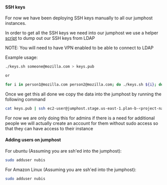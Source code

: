 #### SSH keys
For now we have been deploying SSH keys manually to all our jumphost instances.

In order to get all the SSH keys we need into our jumphost we use a helper [script](https://github.com/Nubisproject/nubis-junkheap/blob/master/keys.sh) to dump out our SSH keys from LDAP

NOTE: You will need to have VPN enabled to be able to connect to LDAP

Example usage:
```bash
./keys.sh someone@mozilla.com > keys.pub

or

for i in person1@mozilla.com person2@mozilla.com; do ./keys.sh ${i}; done > keys.pub
```

Once we get this all done we copy the data into the jumphost by running the following command

```bash
cat keys.pub | ssh ec2-user@jumphost.stage.us-east-1.plan-b-<project-name>.nubis.allzom.org 'cat >> .ssh/authorized_keys'
```

For now we are only doing this for admins if there is a need for additional people we will actually create an account for them without sudo access so that they can have access to their instance


#### Adding users on jumphost

For ubuntu (Assuming you are ssh'ed into the jumphost):

```bash
sudo adduser nubis
```

For Amazon Linux (Assuming you are ssh'ed into the jumphost):

```bash
sudo adduser nubis
```
